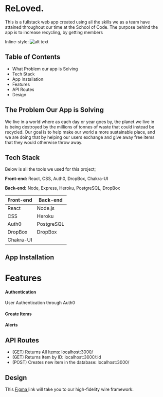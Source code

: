 # ReLoved.

This is a fullstack web app created using all the skills we as a team have attained throughout our time at the School of Code.
The purpose behind the app is to increase recycling, by getting members 

Inline-style: 
![alt text](public/gif/reloved.gif "Logo Title Text 1")




## Table of Contents

- What Problem our app is Solving
- Tech Stack
- App Installation
- Features
- API Routes 
- Design

## The Problem Our App is Solving

We live in a world where as each day or year goes by, the planet we live in is being destroyed by the millions of tonnes of waste that could instead be recycled. 
Our goal is to help make our world a more sustainable place, and we are doing that by helping our users exchange and give away free items that they would otherwise throw away. 

## Tech Stack

Below is all the tools we used for this project;

**Front-end:** React, CSS, Auth0, DropBox, Chakra-UI

**Back-end:** Node, Express, Heroku, PostgreSQL, DropBox

Front-end     | Back-end
------------- | -------------
React         | Node.js
CSS           | Heroku
Auth0         | PostgreSQL
DropBox       | DropBox
Chakra-UI     | 

## App Installation
# Features

#### Authentication 
User Authentication through Auth0 

#### Create Items

#### Alerts

####
## API Routes

<!-- - (GET) Returns HomePage: localhost:3000  -->
- (GET) Returns All Items: localhost:3000/
- (GET) Returns Item by ID: localhost:3000/:id 
- (POST) Creates new item in the database: localhost:3000/
## Design

This [Figma ](https://www.figma.com/file/4a4pAmlYiymqzVMmP4yP0t/Partners-in-Code?node-id=0%3A1 "Figma") link will take you to our high-fidelity wire framework.


